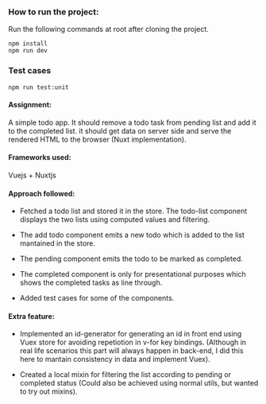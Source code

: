 ### How to run the project:
Run the following commands at root after cloning the project.
```
npm install
npm run dev
```
### Test cases
```
npm run test:unit
```

#### Assignment:

A simple todo app. It should remove a todo task from pending list and add it to the completed list. it should get data on server side and serve the rendered HTML to the browser (Nuxt implementation).

#### Frameworks used: 
  Vuejs + Nuxtjs

#### Approach followed:
+  Fetched a todo list and stored it in the store. The todo-list component displays the two lists using computed values and filtering.

+  The add todo component emits a new todo which is added to the list mantained in the store.
 
+  The pending component emits the todo to be marked as completed.
 
+  The completed component is only for presentational purposes which shows the completed tasks as line through.
 
+  Added test cases for some of the components.
  
#### Extra feature:
+ Implemented an id-generator for generating an id in front end using Vuex store for avoiding repetiotion in v-for key bindings. (Although in real life scenarios this part will always happen in back-end, I did this here to mantain consistency in data and implement Vuex).
  
+ Created a local mixin for filtering the list according to pending or completed status (Could also be achieved using normal utils, but wanted to try out mixins).
  
